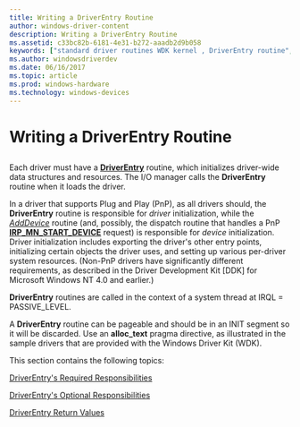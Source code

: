 ```yaml
---
title: Writing a DriverEntry Routine
author: windows-driver-content
description: Writing a DriverEntry Routine
ms.assetid: c33bc82b-6181-4e31-b272-aaadb2d9b058
keywords: ["standard driver routines WDK kernel , DriverEntry routine", "driver routines WDK kernel , DriverEntry routine", "routines WDK kernel , DriverEntry routine", "DriverEntry WDK kernel", "DriverEntry WDK kernel , about DriverEntry routine", "driver initialization WDK kernel", "initializing drivers"]
ms.author: windowsdriverdev
ms.date: 06/16/2017
ms.topic: article
ms.prod: windows-hardware
ms.technology: windows-devices
---
```


# Writing a DriverEntry Routine


## <a href="" id="ddk-writing-a-driverentry-routine-kg"></a>


Each driver must have a [**DriverEntry**](https://msdn.microsoft.com/library/windows/hardware/ff544113) routine, which initializes driver-wide data structures and resources. The I/O manager calls the **DriverEntry** routine when it loads the driver.

In a driver that supports Plug and Play (PnP), as all drivers should, the **DriverEntry** routine is responsible for *driver* initialization, while the [*AddDevice*](https://msdn.microsoft.com/library/windows/hardware/ff540521) routine (and, possibly, the dispatch routine that handles a PnP [**IRP\_MN\_START\_DEVICE**](https://msdn.microsoft.com/library/windows/hardware/ff551749) request) is responsible for *device* initialization. Driver initialization includes exporting the driver's other entry points, initializing certain objects the driver uses, and setting up various per-driver system resources. (Non-PnP drivers have significantly different requirements, as described in the Driver Development Kit \[DDK\] for Microsoft Windows NT 4.0 and earlier.)

**DriverEntry** routines are called in the context of a system thread at IRQL = PASSIVE\_LEVEL.

A **DriverEntry** routine can be pageable and should be in an INIT segment so it will be discarded. Use an **alloc\_text** pragma directive, as illustrated in the sample drivers that are provided with the Windows Driver Kit (WDK).

This section contains the following topics:

[DriverEntry's Required Responsibilities](driverentry-s-required-responsibilities.md)

[DriverEntry's Optional Responsibilities](driverentry-s-optional-responsibilities.md)

[DriverEntry Return Values](driverentry-return-values.md)

 

 




